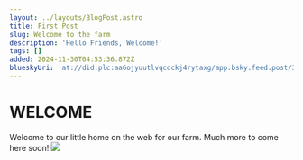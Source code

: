 ```yaml
---
layout: ../layouts/BlogPost.astro
title: First Post
slug: Welcome to the farm
description: 'Hello Friends, Welcome!'
tags: []
added: 2024-11-30T04:53:36.872Z
blueskyUri: 'at://did:plc:aa6ojyuutlvqcdckj4rytaxg/app.bsky.feed.post/3lc5f6akxpk24'
---
```


# WELCOME

Welcome to our little home on the web for our farm.  Much more to come here soon!!![](/assets/OnTheEdgeFarmsLogo.png)
